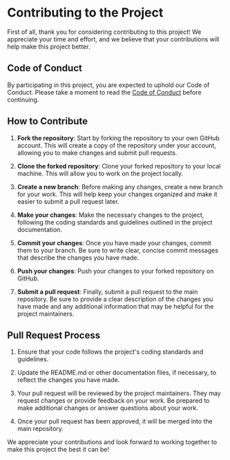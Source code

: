 # Contributing to the Project

First of all, thank you for considering contributing to this project! We appreciate your time and effort, and we believe that your contributions will help make this project better.

## Code of Conduct

By participating in this project, you are expected to uphold our Code of Conduct. Please take a moment to read the [Code of Conduct](CODE_OF_CONDUCT.md) before continuing.

## How to Contribute

1. **Fork the repository**: Start by forking the repository to your own GitHub account. This will create a copy of the repository under your account, allowing you to make changes and submit pull requests.

2. **Clone the forked repository**: Clone your forked repository to your local machine. This will allow you to work on the project locally.

3. **Create a new branch**: Before making any changes, create a new branch for your work. This will help keep your changes organized and make it easier to submit a pull request later.

4. **Make your changes**: Make the necessary changes to the project, following the coding standards and guidelines outlined in the project documentation.

5. **Commit your changes**: Once you have made your changes, commit them to your branch. Be sure to write clear, concise commit messages that describe the changes you have made.

6. **Push your changes**: Push your changes to your forked repository on GitHub.

7. **Submit a pull request**: Finally, submit a pull request to the main repository. Be sure to provide a clear description of the changes you have made and any additional information that may be helpful for the project maintainers.

## Pull Request Process

1. Ensure that your code follows the project's coding standards and guidelines.

2. Update the README.md or other documentation files, if necessary, to reflect the changes you have made.

3. Your pull request will be reviewed by the project maintainers. They may request changes or provide feedback on your work. Be prepared to make additional changes or answer questions about your work.

4. Once your pull request has been approved, it will be merged into the main repository.

We appreciate your contributions and look forward to working together to make this project the best it can be!